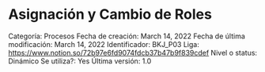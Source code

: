 # Asignación y Cambio de Roles

Categoría: Procesos
Fecha de creación: March 14, 2022
Fecha de última modificación: March 14, 2022
Identificador: BKJ_P03
Liga: https://www.notion.so/72b97e6fd9074fdcb37b47b9f839cdef
Nivel o status: Dinámico
Se utiliza?: Yes
Última versión: 1.0